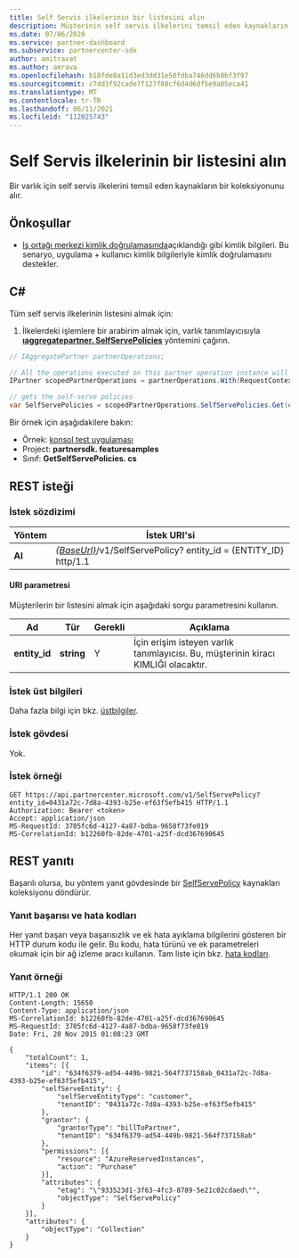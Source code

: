 ```yaml
---
title: Self Servis ilkelerinin bir listesini alın
description: Müşterinin self servis ilkelerini temsil eden kaynakların koleksiyonunu alma.
ms.date: 07/06/2020
ms.service: partner-dashboard
ms.subservice: partnercenter-sdk
author: amitravat
ms.author: amrava
ms.openlocfilehash: b18fde8a11d3ed3dd31e50fdba746dd6b0bf3f97
ms.sourcegitcommit: c7dd3f92cade7f127f88cf6d4d6df5e9a05eca41
ms.translationtype: MT
ms.contentlocale: tr-TR
ms.lasthandoff: 06/11/2021
ms.locfileid: "112025743"
---
```

# <a name="get-a-list-of-self-serve-policies"></a>Self Servis ilkelerinin bir listesini alın

Bir varlık için self servis ilkelerini temsil eden kaynakların bir koleksiyonunu alır.

## <a name="prerequisites"></a>Önkoşullar

- [Iş ortağı merkezi kimlik doğrulamasında](partner-center-authentication.md)açıklandığı gibi kimlik bilgileri. Bu senaryo, uygulama + kullanıcı kimlik bilgileriyle kimlik doğrulamasını destekler.

## <a name="c"></a>C\#

Tüm self servis ilkelerinin listesini almak için:

1. İlkelerdeki işlemlere bir arabirim almak için, varlık tanımlayıcısıyla [**ıaggregatepartner. SelfServePolicies**](/dotnet/api/microsoft.store.partnercenter.iselfservepoliciescollection) yöntemini çağırın.

``` csharp
// IAggregatePartner partnerOperations;

// All the operations executed on this partner operation instance will share the same correlation Id but will differ in request Id
IPartner scopedPartnerOperations = partnerOperations.With(RequestContextFactory.Instance.Create(Guid.NewGuid()));

// gets the self-serve policies
var SelfServePolicies = scopedPartnerOperations.SelfServePolicies.Get(customerIdAsEntity);
```

Bir örnek için aşağıdakilere bakın:

- Örnek: [konsol test uygulaması](console-test-app.md)
- Project: **partnersdk. featuresamples**
- Sınıf: **GetSelfServePolicies. cs**

## <a name="rest-request"></a>REST isteği

### <a name="request-syntax"></a>İstek sözdizimi

| Yöntem  | İstek URI'si                                                                   |
|---------|-------------------------------------------------------------------------------|
| **Al** | [*{BaseUrl}*](partner-center-rest-urls.md)/v1/SelfServePolicy? entity_id = {ENTITY_ID} http/1.1 |

#### <a name="uri-parameter"></a>URI parametresi

Müşterilerin bir listesini almak için aşağıdaki sorgu parametresini kullanın.

| Ad          | Tür       | Gerekli | Açıklama                                        |
|---------------|------------|----------|----------------------------------------------------|
| **entity_id** | **string** | Y        | İçin erişim isteyen varlık tanımlayıcısı. Bu, müşterinin kiracı KIMLIĞI olacaktır. |

### <a name="request-headers"></a>İstek üst bilgileri

Daha fazla bilgi için bkz. [üstbilgiler](headers.md).

### <a name="request-body"></a>İstek gövdesi

Yok.

### <a name="request-example"></a>İstek örneği

```http
GET https://api.partnercenter.microsoft.com/v1/SelfServePolicy?entity_id=0431a72c-7d8a-4393-b25e-ef63f5efb415 HTTP/1.1
Authorization: Bearer <token>
Accept: application/json
MS-RequestId: 3705fc6d-4127-4a87-bdba-9658f73fe019
MS-CorrelationId: b12260fb-82de-4701-a25f-dcd367690645
```

## <a name="rest-response"></a>REST yanıtı

Başarılı olursa, bu yöntem yanıt gövdesinde bir [SelfServePolicy](self-serve-policy-resources.md#selfservepolicy) kaynakları koleksiyonu döndürür.

### <a name="response-success-and-error-codes"></a>Yanıt başarısı ve hata kodları

Her yanıt başarı veya başarısızlık ve ek hata ayıklama bilgilerini gösteren bir HTTP durum kodu ile gelir. Bu kodu, hata türünü ve ek parametreleri okumak için bir ağ izleme aracı kullanın. Tam liste için bkz. [hata kodları](error-codes.md).

### <a name="response-example"></a>Yanıt örneği

```http
HTTP/1.1 200 OK
Content-Length: 15650
Content-Type: application/json
MS-CorrelationId: b12260fb-82de-4701-a25f-dcd367690645
MS-RequestId: 3705fc6d-4127-4a87-bdba-9658f73fe019
Date: Fri, 20 Nov 2015 01:08:23 GMT

{
    "totalCount": 1,
    "items": [{
        "id": "634f6379-ad54-449b-9821-564f737158ab_0431a72c-7d8a-4393-b25e-ef63f5efb415",
        "selfServeEntity": {
            "selfServeEntityType": "customer",
            "tenantID": "0431a72c-7d8a-4393-b25e-ef63f5efb415"
        },
        "grantor": {
            "grantorType": "billToPartner",
            "tenantID": "634f6379-ad54-449b-9821-564f737158ab"
        },
        "permissions": [{
            "resource": "AzureReservedInstances",
            "action": "Purchase"
        }],
        "attributes": {
            "etag": "\"933523d1-3f63-4fc3-8789-5e21c02cdaed\"",
            "objectType": "SelfServePolicy"
        }
    }],
    "attributes": {
        "objectType": "Collection"
    }
}
```

